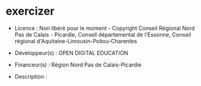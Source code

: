 # exercizer

* Licence : Non libéré pour le moment - Copyright Conseil Régional Nord Pas de Calais - Picardie, Conseil départemental de l'Essonne, Conseil régional d'Aquitaine-Limousin-Poitou-Charentes

* Développeur(s) : OPEN DIGITAL EDUCATION

* Financeur(s) : Région Nord Pas de Calais-Picardie

* Description : 
